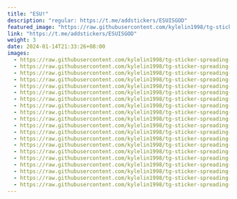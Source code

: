 ```yaml
---
title: "ESU!"
description: "regular: https://t.me/addstickers/ESUISGOD"
featured_image: "https://raw.githubusercontent.com/kylelin1998/tg-sticker-spreading-worldwide-images/main/img/9025ae05-29f8-4337-a3f0-a291ea920825.jpg"
link: "https://t.me/addstickers/ESUISGOD"
weight: 3
date: 2024-01-14T21:33:26+08:00
images:
  - https://raw.githubusercontent.com/kylelin1998/tg-sticker-spreading-worldwide-images/main/img/9025ae05-29f8-4337-a3f0-a291ea920825.jpg
  - https://raw.githubusercontent.com/kylelin1998/tg-sticker-spreading-worldwide-images/main/img/5b0a7129-f8f1-49c5-a066-19281f8c02a0.jpg
  - https://raw.githubusercontent.com/kylelin1998/tg-sticker-spreading-worldwide-images/main/img/003ab7f2-f895-4617-9d72-d9f9f0f39418.jpg
  - https://raw.githubusercontent.com/kylelin1998/tg-sticker-spreading-worldwide-images/main/img/f8bee25e-a456-40c7-a842-da26719ca4a3.jpg
  - https://raw.githubusercontent.com/kylelin1998/tg-sticker-spreading-worldwide-images/main/img/6d2fef35-6014-4433-9da6-27d5a5b089e1.jpg
  - https://raw.githubusercontent.com/kylelin1998/tg-sticker-spreading-worldwide-images/main/img/ffd0f420-84ca-49a3-84df-f7331c458bad.jpg
  - https://raw.githubusercontent.com/kylelin1998/tg-sticker-spreading-worldwide-images/main/img/bc623bf5-b6d1-4cca-bf0d-ad9878abad79.jpg
  - https://raw.githubusercontent.com/kylelin1998/tg-sticker-spreading-worldwide-images/main/img/56b6597a-4bb6-46b8-90cd-607d6237c5cf.jpg
  - https://raw.githubusercontent.com/kylelin1998/tg-sticker-spreading-worldwide-images/main/img/25763fbc-fcb6-40a7-b7b7-8a7f96e33b6a.jpg
  - https://raw.githubusercontent.com/kylelin1998/tg-sticker-spreading-worldwide-images/main/img/b69d2b95-ea79-4cb9-bf31-fa1554a03606.jpg
  - https://raw.githubusercontent.com/kylelin1998/tg-sticker-spreading-worldwide-images/main/img/5d0d340d-043b-40dd-91c7-c791027bd038.jpg
  - https://raw.githubusercontent.com/kylelin1998/tg-sticker-spreading-worldwide-images/main/img/b262d896-7f25-4235-9519-5618c4ddb807.jpg
  - https://raw.githubusercontent.com/kylelin1998/tg-sticker-spreading-worldwide-images/main/img/3968ebce-0c46-4c58-90e1-0bf75da2139c.jpg
  - https://raw.githubusercontent.com/kylelin1998/tg-sticker-spreading-worldwide-images/main/img/d9160529-01f1-44da-9f09-5a07b1df1db2.jpg
  - https://raw.githubusercontent.com/kylelin1998/tg-sticker-spreading-worldwide-images/main/img/3c94e25b-07cb-4ba4-90c7-e38fd107271f.jpg
  - https://raw.githubusercontent.com/kylelin1998/tg-sticker-spreading-worldwide-images/main/img/37fef892-388c-4284-aefd-f2bcb0c3c459.jpg
  - https://raw.githubusercontent.com/kylelin1998/tg-sticker-spreading-worldwide-images/main/img/54c53bca-2bf2-4e39-a879-5960b617278a.jpg
  - https://raw.githubusercontent.com/kylelin1998/tg-sticker-spreading-worldwide-images/main/img/263c1a85-981e-4e4c-8412-eed821e1840d.jpg
  - https://raw.githubusercontent.com/kylelin1998/tg-sticker-spreading-worldwide-images/main/img/bb4066f8-d7e4-4268-b1a9-746815393859.jpg
  - https://raw.githubusercontent.com/kylelin1998/tg-sticker-spreading-worldwide-images/main/img/b1dd7174-01aa-44ea-b720-418af4f6167d.jpg
---
```

